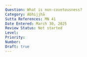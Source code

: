 ```yaml
---
Question: What is non-covetousness?
Category: Abhijjhā
Sutta References: MN 41
Date Entered: March 30, 2025
Review Status: Not started
Level: 
Priority: 
Number: 
Draft: true
---
```

